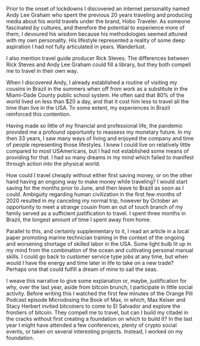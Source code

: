 Prior to the onset of lockdowns I discovered an internet personality
named Andy Lee Graham who spent the previous 20 years traveling and
producing media about his world travels under the brand, Hobo Traveler.
As someone fascinated by cultures, and therefore the potential to
experience more of them, I devoured his wisdom because his methodologies
seemed attuned with my own personality. His lifestyle represented a
reality of some deep aspiration I had not fully articulated in years.
Wanderlust.

I also mention travel guide producer Rick Steves. The differences
between Rick Steves and Andy Lee Graham could fill a library, but they
both compell me to travel in their own way.

When I discovered Andy, I already established a routine of visiting my
cousins in Brazil in the summers when off from work as a substitute in
the Miami-Dade County public school system. He often said that 80% of
the world lived on less than \$20 a day, and that it cost him less to
travel all the time than live in the USA. To some extent, my experiences
in Brazil reinforced this contention.

Having made so little of my financial and professional life, the
pandemic provided me a profound opportunity to reassess my monetary
future. In my then 33 years, I saw many ways of living and enjoyed the
company and time of people representing those lifestyles. I knew I could
live on relatively little compared to most USAmericans, but I had not
established some means of providing for that. I had so many dreams in my
mind which failed to manifest through action into the physical world.

How could I travel cheaply without either first saving money, or on the
other hand having an ongoing way to make money while traveling? I would
start saving for the months prior to June, and then leave to Brazil as
soon as I could. Ambiguity regarding human civilization in the first few
months of 2020 resulted in my canceling my normal trip, however by
October an opportunity to meet a strange cousin from an out of touch
branch of my family served as a sufficient justification to travel. I
spent three months in Brazil, the longest amount of time I spent away
from home.

Parallel to this, and certainly supplementary to it, I read an article
in a local paper promoting marine technician training in the context of
the ongoing and worsening shortage of skilled labor in the USA. Some
light bulb lit up in my mind from the combination of the ocean and
cultivating personal manual skills. I could go back to customer service
type jobs at any time, but when would I have the energy and time later
in life to take on a new trade? Perhaps one that could fulfill a dream
of mine to sail the seas.

I weave this narrative to give some explanation or, maybe, justification
for why, over the last year, aside from bitcoin brunch, I participate in
little social activity. Before writing this I watched the first few
minutes of the Orange Pill Podcast episode Microdosing the Book of Max,
in which, Max Keiser and Stacy Herbert invited bitcoiners to come to El
Salvador and explore the frontiers of bitcoin. They compell me to
travel, but can I build my citadel in the cracks without first creating
a foundation on which to build it? In the last year I might have
attended a few conferences, plenty of crypto social events, or taken on
several interesting projects. Instead, I worked on my foundation.


